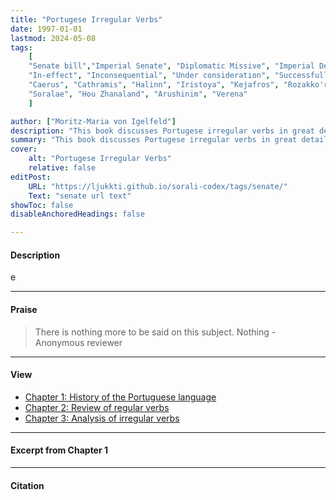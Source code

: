 ```yaml
---
title: "Portugese Irregular Verbs" 
date: 1997-01-01
lastmod: 2024-05-08
tags:
    [
    "Senate bill","Imperial Senate", "Diplomatic Missive", "Imperial Decree", "Governmental Announcement",
    "In-effect", "Inconsequential", "Under consideration", "Successfully Enacted", "Amended", "Superceded", "Archived", 
    "Caerus", "Cathramis", "Halinn", "Iristoya", "Kejafros", "Rozakko'ra", "Talasi", "Tanragh", "Tiberia",
    "Soralae", "Hou Zhanaland", "Arushinim", "Verena"
    ]

author: ["Moritz-Maria von Igelfeld"]
description: "This book discusses Portugese irregular verbs in great details."
summary: "This book discusses Portugese irregular verbs in great details."
cover:
    alt: "Portugese Irregular Verbs"
    relative: false
editPost:
    URL: "https://ljukkti.github.io/sorali-codex/tags/senate/" 
    Text: "senate url text"
showToc: false
disableAnchoredHeadings: false

---
```


#### Description
e

[^1]: The acknowledged aim of the book is to dwarf all other books in the field.
[^2]: As a result of such intensive research, the book's length is almost twelve hundred pages.

---

#### Praise

> There is nothing more to be said on this subject. Nothing - Anonymous reviewer

---

#### View

+ [Chapter 1: History of the Portuguese language](chapter1.pdf)
+ [Chapter 2: Review of regular verbs](chapter2.pdf)
+ [Chapter 3: Analysis of irregular verbs](chapter3.pdf)

---

#### Excerpt from Chapter 1

---

#### Citation

